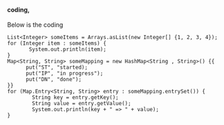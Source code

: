 
#### coding,
Below is the coding

    List<Integer> someItems = Arrays.asList(new Integer[] {1, 2, 3, 4});
    for (Integer item : someItems) {
           System.out.println(item);
    }
    Map<String, String> someMapping = new HashMap<String , String>() {{
          put("ST", "started);
          put("IP", "in progress");
          put("DN", "done");
    }}
    for (Map.Entry<String, String> entry : someMapping.entrySet()) {
            String key = entry.getKey();
            String value = entry.getValue();
            System.out.println(key + " => " + value);
    }
